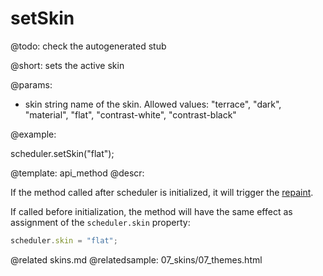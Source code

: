 setSkin
=============


@todo:
	check the autogenerated stub

@short:
	sets the active skin

@params:

- skin	string	name of the skin. Allowed values: "terrace", "dark", "material", "flat", "contrast-white", "contrast-black"






@example:

scheduler.setSkin("flat");

@template:	api_method
@descr:

If the method called after scheduler is initialized, it will trigger the [repaint](api/scheduler_render.md). 

If called before initialization, the method will have the same effect as assignment of the `scheduler.skin` property:

~~~js
scheduler.skin = "flat";
~~~

@related
	skins.md
@relatedsample:
	07_skins/07_themes.html


